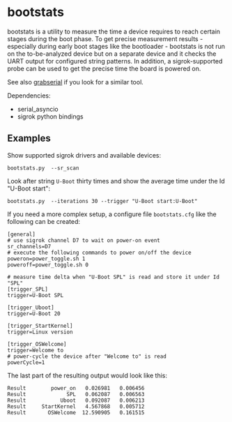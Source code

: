bootstats
=========

bootstats is a utility to measure the time a device requires to reach certain
stages during the boot phase. To get precise measurement results - especially
during early boot stages like the bootloader - bootstats is not run on the
to-be-analyzed device but on a separate device and it checks the UART output for
configured string patterns. In addition, a sigrok-supported probe can be used to
get the precise time the board is powered on.

See also [grabserial](https://github.com/tbird20d/grabserial) if you look for
a similar tool.

Dependencies:
 * serial_asyncio
 * sigrok python bindings

Examples
--------

Show supported sigrok drivers and available devices:
```
bootstats.py  --sr_scan
```

Look after string `U-Boot` thirty times and show the average time under the Id
"U-Boot start":
```
bootstats.py  --iterations 30 --trigger "U-Boot start:U-Boot"
```

If you need a more complex setup, a configure file `bootstats.cfg` like the
following can be created:

```
[general]
# use sigrok channel D7 to wait on power-on event
sr_channels=D7
# execute the following commands to power on/off the device
poweron=power_toggle.sh 1
poweroff=power_toggle.sh 0

# measure time delta when "U-Boot SPL" is read and store it under Id "SPL"
[trigger_SPL]
trigger=U-Boot SPL

[trigger_Uboot]
trigger=U-Boot 20

[trigger_StartKernel]
trigger=Linux version

[trigger_OSWelcome]
trigger=Welcome to
# power-cycle the device after "Welcome to" is read
powerCycle=1
```

The last part of the resulting output would look like this:
```
Result        power_on   0.026981   0.006456
Result             SPL   0.062087   0.006563
Result           Uboot   0.092087   0.006213
Result     StartKernel   4.567868   0.005712
Result       OSWelcome  12.590905   0.161515
```
